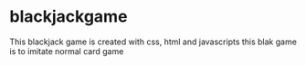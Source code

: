 # blackjackgame
This blackjack game is created with css, html and javascripts
this blak game is to imitate normal card game
